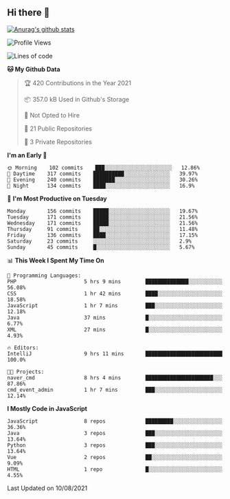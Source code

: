 ## Hi there 👋

[![Anurag's github stats](https://github-readme-stats.vercel.app/api?username=Songwonseok)](https://github.com/anuraghazra/github-readme-stats)



<!--START_SECTION:waka-->
![Profile Views](http://img.shields.io/badge/Profile%20Views-4-blue)

![Lines of code](https://img.shields.io/badge/From%20Hello%20World%20I%27ve%20Written-2.9%20million%20lines%20of%20code-blue)

**🐱 My Github Data** 

> 🏆 420 Contributions in the Year 2021
 > 
> 📦 357.0 kB Used in Github's Storage 
 > 
> 🚫 Not Opted to Hire
 > 
> 📜 21 Public Repositories 
 > 
> 🔑 3 Private Repositories  
 > 
**I'm an Early 🐤** 

```text
🌞 Morning    102 commits    ███░░░░░░░░░░░░░░░░░░░░░░   12.86% 
🌆 Daytime    317 commits    ██████████░░░░░░░░░░░░░░░   39.97% 
🌃 Evening    240 commits    ███████░░░░░░░░░░░░░░░░░░   30.26% 
🌙 Night      134 commits    ████░░░░░░░░░░░░░░░░░░░░░   16.9%

```
📅 **I'm Most Productive on Tuesday** 

```text
Monday       156 commits    █████░░░░░░░░░░░░░░░░░░░░   19.67% 
Tuesday      171 commits    █████░░░░░░░░░░░░░░░░░░░░   21.56% 
Wednesday    171 commits    █████░░░░░░░░░░░░░░░░░░░░   21.56% 
Thursday     91 commits     ██░░░░░░░░░░░░░░░░░░░░░░░   11.48% 
Friday       136 commits    ████░░░░░░░░░░░░░░░░░░░░░   17.15% 
Saturday     23 commits     ░░░░░░░░░░░░░░░░░░░░░░░░░   2.9% 
Sunday       45 commits     █░░░░░░░░░░░░░░░░░░░░░░░░   5.67%

```


📊 **This Week I Spent My Time On** 

```text
💬 Programming Languages: 
PHP                      5 hrs 9 mins        ██████████████░░░░░░░░░░░   56.08% 
CSS                      1 hr 42 mins        ████░░░░░░░░░░░░░░░░░░░░░   18.58% 
JavaScript               1 hr 7 mins         ███░░░░░░░░░░░░░░░░░░░░░░   12.18% 
Java                     37 mins             █░░░░░░░░░░░░░░░░░░░░░░░░   6.77% 
XML                      27 mins             █░░░░░░░░░░░░░░░░░░░░░░░░   4.93%

🔥 Editors: 
IntelliJ                 9 hrs 11 mins       █████████████████████████   100.0%

🐱‍💻 Projects: 
naver_cmd                8 hrs 4 mins        ██████████████████████░░░   87.86% 
cmd_event_admin          1 hr 7 mins         ███░░░░░░░░░░░░░░░░░░░░░░   12.14%

```

**I Mostly Code in JavaScript** 

```text
JavaScript               8 repos             █████████░░░░░░░░░░░░░░░░   36.36% 
Java                     3 repos             ███░░░░░░░░░░░░░░░░░░░░░░   13.64% 
Python                   3 repos             ███░░░░░░░░░░░░░░░░░░░░░░   13.64% 
Vue                      2 repos             ██░░░░░░░░░░░░░░░░░░░░░░░   9.09% 
HTML                     1 repo              █░░░░░░░░░░░░░░░░░░░░░░░░   4.55%

```



 Last Updated on 10/08/2021
<!--END_SECTION:waka-->

